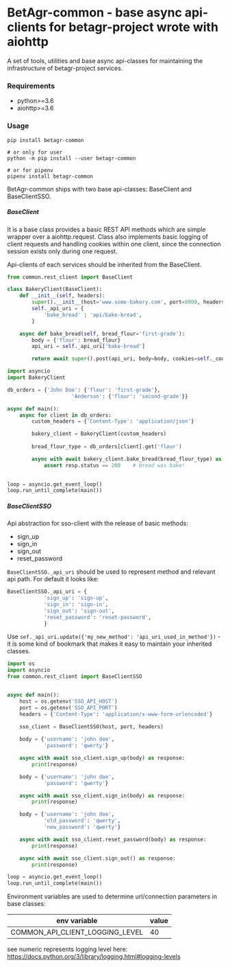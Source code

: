 # BetAgr-common - base async api-clients for betagr-project wrote with aiohttp

A set of tools, utilities and base async api-classes for maintaining the infrastructure of betagr-project services.

### Requirements

* python>=3.6
* aiohttp>=3.6

### Usage

```
pip install betagr-common

# or only for user
python -m pip install --user betagr-common

# or for pipenv
pipenv install betagr-common
```

BetAgr-common ships with two base api-classes: BaseClient and BaseClientSSO.

##### BaseClient

It is a base class provides a basic REST API methods which are simple wrapper over a aiohttp.request.
Сlass also implements basic logging of client requests and handling cookies within one client, since the connection session exists only during one request.

Api-clients of each  services should be inherited from the BaseClient.

```python
from common.rest_client import BaseClient

class BakeryClient(BaseClient):
    def __init__(self, headers):
        super().__init__(host='www.some-bakery.com', port=8000, headers=headers)
        self._api_uri = {
            'bake_bread' : 'api/bake-bread',
        }

    async def bake_bread(self, bread_flour='first-grade'):
        body = {'flour': bread_flour}
        api_uri = self._api_uri['bake-bread']

        return await super().post(api_uri, body=body, cookies=self._cookies)
```

```python
import asyncio
import BakeryClient

db_orders = {'John Doe': {'flour': 'first-grade'},
                     'Anderson': {'flour': 'second-grade'}}

async def main():
    async for client in db_orders:
        custom_headers = {'Content-Type': 'application/json'}

        bakery_client = BakeryClient(custom_headers)
        
        bread_flour_type = db_orders[client].get('flour')            

        async with await bakery_client.bake_bread(bread_flour_type) as resp:
            assert resp.status == 200    # bread was bake!
                        

loop = asyncio.get_event_loop()
loop.run_until_complete(main())  
```

##### BaseClientSSO
Api abstraction for sso-client with the release of basic methods:
* sign_up
* sign_in
* sign_out
* reset_password

``BaseClientSSO._api_uri`` should be used to represent method and relevant api path.
For default it looks like:
```python
BaseClientSSO._api_uri = {
            'sign_up': 'sign-up',
            'sign_in': 'sign-in',
            'sign_out': 'sign-out',
            'reset_password': 'reset-password',
            }
```

Use ``sef._api_uri.update({'my_new_method': 'api_uri_used_in_method'})``  - it is some kind of bookmark that makes it easy to maintain your inherited classes.

```python
import os
import asyncio
from common.rest_client import BaseClientSSO


async def main():
    host = os.getenv('SSO_API_HOST')
    port = os.getenv('SSO_API_PORT')
    headers = {'Content-Type': 'application/x-www-form-urlencoded'}
    
    sso_client = BaseClientSSO(host, port, headers)

    body = {'username': 'john doe',
            'password': 'qwerty'}

    async with await sso_client.sign_up(body) as response:
        print(response)

    body = {'username': 'john doe',
            'password': 'qwerty'}

    async with await sso_client.sign_in(body) as response:
        print(response)

    body = {'username': 'john doe',
            'old_password': 'qwerty',
            'new_password': 'qwerty'}

    async with await sso_client.reset_password(body) as response:
        print(response)

    async with await sso_client.sign_out() as response:
        print(response)

loop = asyncio.get_event_loop()
loop.run_until_complete(main())

```
Environment variables are used to determine url/connection parameters in base classes:

|            env variable         |         value         |
|               ---               |          ---          |
| COMMON_API_CLIENT_LOGGING_LEVEL |           40          |

see numeric represents logging level here: https://docs.python.org/3/library/logging.html#logging-levels
